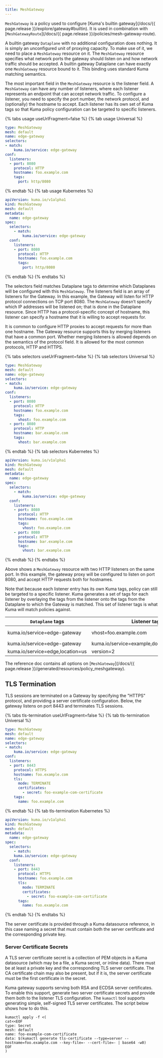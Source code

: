```yaml
---
title: MeshGateway
---
```


`MeshGateway` is a policy used to configure [Kuma's builtin gateway](/docs/{{ page.release }}/explore/gateway#builtin).
It is used in combination with [`MeshGatewayRoute`](/docs/{{ page.release }}/policies/mesh-gateway-route).

A builtin gateway `Dataplane` with no additional configuration does nothing.
It is simply an unconfigured unit of proxying capacity.
To make use of it, we need to place a `MeshGateway` resource on it.
The `MeshGateway` resource specifies what network ports the gateway should listen on and how network traffic should be accepted.
A builtin gateway Dataplane can have exactly one `MeshGateway` resource bound to it.
This binding uses standard Kuma matching semantics.

The most important field in the `MeshGateway` resource is the listener field.
A `MeshGateway` can have any number of listeners, where each listener represents an endpoint that can accept network traffic.
To configure a listener, you need to specify the port number, the network protocol, and (optionally) the hostname to accept.
Each listener has its own set of Kuma tags so that Kuma policy configuration can be targeted to specific listeners.

{% tabs usage useUrlFragment=false %}
{% tab usage Universal %}
```yaml
type: MeshGateway
mesh: default
name: edge-gateway
selectors:
- match:
    kuma.io/service: edge-gateway
conf:
  listeners:
  - port: 8080
    protocol: HTTP
    hostname: foo.example.com
    tags:
      port: http/8080 
```
{% endtab %}
{% tab usage Kubernetes %}
```yaml
apiVersion: kuma.io/v1alpha1
kind: MeshGateway
mesh: default
metadata:
  name: edge-gateway
spec:
  selectors:
    - match:
        kuma.io/service: edge-gateway
  conf:
    listeners:
    - port: 8080
      protocol: HTTP
      hostname: foo.example.com
      tags:
        port: http/8080 
```
{% endtab %}
{% endtabs %}

The selectors field matches Dataplane tags to determine which Dataplanes will be configured with this `MeshGateway`.
The listeners field is an array of listeners for the Gateway.
In this example, the Gateway will listen for HTTP protocol connections on TCP port 8080.
The `MeshGateway` doesn’t specify which IP addresses will be listened on; that is done in the Dataplane resource.
Since HTTP has a protocol-specific concept of hostname, this listener can specify a hostname that it is willing to accept requests for.

It is common to configure HTTP proxies to accept requests for more than one hostname.
The Gateway resource supports this by merging listeners that have a common port.
Whether merging listeners is allowed depends on the semantics of the protocol field.
It is allowed for the most common protocols, HTTP and HTTPS.

{% tabs selectors useUrlFragment=false %}
{% tab selectors Universal %}
```yaml
type: MeshGateway
mesh: default
name: edge-gateway
selectors:
- match:
    kuma.io/service: edge-gateway
conf:
  listeners:
  - port: 8080
    protocol: HTTP
    hostname: foo.example.com
    tags:
      vhost: foo.example.com
  - port: 8080
    protocol: HTTP
    hostname: bar.example.com
    tags:
      vhost: bar.example.com
```
{% endtab %}
{% tab selectors Kubernetes %}
```yaml
apiVersion: kuma.io/v1alpha1
kind: MeshGateway
mesh: default
metadata:
  name: edge-gateway
spec:
  selectors:
    - match:
        kuma.io/service: edge-gateway
  conf:
    listeners:
    - port: 8080
      protocol: HTTP
      hostname: foo.example.com
      tags:
        vhost: foo.example.com
    - port: 8080
      protocol: HTTP
      hostname: bar.example.com
      tags:
        vhost: bar.example.com
```
{% endtab %}
{% endtabs %}

Above shows a `MeshGateway` resource with two HTTP listeners on the same port.
In this example, the gateway proxy will be configured to listen on port 8080, and accept HTTP requests both for hostnames.

Note that because each listener entry has its own Kuma tags, policy can still be targeted to a specific listener.
Kuma generates a set of tags for each listener by overlaying the tags from the listener onto the tags from the Dataplane to which the Gateway is matched.
This set of listener tags is what Kuma will match policies against.


| `Dataplane` tags                            | Listener tags                                      | Final Tags                                          |
| ----------------------------------------- | -------------------------------------------------- | --------------------------------------------------- |
| kuma.io/service=edge-gateway              | vhost=foo.example.com                              | kuma.io/service=edge-gateway,vhost=foo.example.com  |
| kuma.io/service=edge-gateway              | kuma.io/service=example,domain=example.com         | kuma.io/service=example,domain=example.com          |
| kuma.io/service=edge,location=us          | version=2                                          | kuma.io/service=edit,location=us,version=2          |

The reference doc contains all options on [`MeshGateway`](/docs/{{ page.release }}/generated/resources/policy_meshgateway).

## TLS Termination

TLS sessions are terminated on a Gateway by specifying the "HTTPS" protocol, and providing a server certificate configuration.
Below, the gateway listens on port 8443 and terminates TLS sessions.

{% tabs tls-termination useUrlFragment=false %}
{% tab tls-termination Universal %}
```yaml
type: MeshGateway
mesh: default
name: edge-gateway
selectors:
- match:
    kuma.io/service: edge-gateway
conf:
  listeners:
  - port: 8443
    protocol: HTTPS
    hostname: foo.example.com
    tls:
      mode: TERMINATE  
      certificates:
        - secret: foo-example-com-certificate
    tags:
      name: foo.example.com
```
{% endtab %}
{% tab tls-termination Kubernetes %}
```yaml
apiVersion: kuma.io/v1alpha1
kind: MeshGateway
mesh: default
metadata:
  name: edge-gateway
spec:
  selectors:
    - match:
    kuma.io/service: edge-gateway
  conf:
    listeners:
    - port: 8443
      protocol: HTTPS
      hostname: foo.example.com
      tls:
        mode: TERMINATE
        certificates:
          - secret: foo-example-com-certificate
      tags:
        name: foo.example.com
```
{% endtab %}
{% endtabs %}

The server certificate is provided through a Kuma datasource reference, in this case naming a secret that must contain both the server certificate and the corresponding private key.

### Server Certificate Secrets
A TLS server certificate secret is a collection of PEM objects in a Kuma datasource (which may be a file, a Kuma secret, or inline data).
There must be at least a private key and the corresponding TLS server certificate.
The CA certificate chain may also be present, but if it is, the server certificate must be the first certificate in the secret.

Kuma gateway supports serving both RSA and ECDSA server certificates.
To enable this support, generate two server certificate secrets and provide them both to the listener TLS configuration.
The `kumactl` tool supports generating simple, self-signed TLS server certificates. The script below shows how to do this.

```shell
kumactl apply -f <(
cat<<EOF
type: Secret
mesh: default
name: foo-example-com-certificate
data: $(kumactl generate tls-certificate --type=server --hostname=foo.example.com --key-file=- --cert-file=- | base64 -w0)
EOF
)
```
